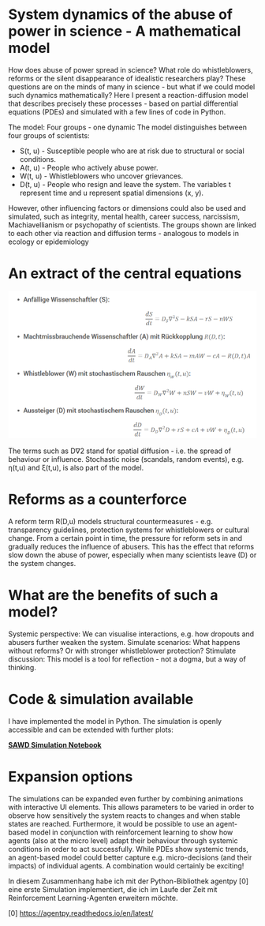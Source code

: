 # System dynamics of the abuse of power in science - A mathematical model
                           
How does abuse of power spread in science? What role do whistleblowers, reforms or the silent disappearance of idealistic researchers play? These questions are on the minds of many in science - but what if we could model such dynamics mathematically? Here I present a reaction-diffusion model that describes precisely these processes - based on partial differential equations (PDEs) and simulated with a few lines of code in Python.

The model: Four groups - one dynamic The model distinguishes between four groups of scientists: 
* S(t, u) - Susceptible people who are at risk due to structural or social conditions.
* A(t, u) - People who actively abuse power.
* W(t, u) - Whistleblowers who uncover grievances.
* D(t, u) - People who resign and leave the system. The variables t represent time and u represent spatial dimensions (x, y).

However, other influencing factors or dimensions could also be used and simulated, such as integrity, mental health, career success, narcissism, Machiavellianism or psychopathy of scientists.
The groups shown are linked to each other via reaction and diffusion terms - analogous to models in ecology or epidemiology

# An extract of the central equations

![Formeln](pdes.png)

The terms such as D∇2 stand for spatial diffusion - i.e. the spread of behaviour or influence. Stochastic noise (scandals, random events), e.g. η(t,u) and ξ(t,u), is also part of the model.

# Reforms as a counterforce
A reform term R(D,u) models structural countermeasures - e.g. transparency guidelines, protection systems for whistleblowers or cultural change. From a certain point in time, the pressure for reform sets in and gradually reduces the influence of abusers. This has the effect that reforms slow down the abuse of power, especially when many scientists leave (D) or the system changes.

# What are the benefits of such a model?
Systemic perspective: We can visualise interactions, e.g. how dropouts and abusers further weaken the system.
Simulate scenarios: What happens without reforms? Or with stronger whistleblower protection?
Stimulate discussion: This model is a tool for reflection - not a dogma, but a way of thinking.

# Code & simulation available
I have implemented the model in Python. The simulation is openly accessible and can be extended with further plots:

**[SAWD Simulation Notebook](SAWD_PDEs.ipynb)**

# Expansion options 
The simulations can be expanded even further by combining animations with interactive UI elements. This allows parameters to be varied in order to observe how sensitively the system reacts to changes and when stable states are reached. Furthermore, it would be possible to use an agent-based model in conjunction with reinforcement learning to show how agents (also at the micro level) adapt their behaviour through systemic conditions in order to act successfully. While PDEs show systemic trends, an agent-based model could better capture e.g. micro-decisions (and their impacts) of individual agents. A combination would certainly be exciting!


In diesem Zusammenhang habe ich mit der Python-Bibliothek agentpy [0] eine erste Simulation implementiert, die ich im Laufe der Zeit mit Reinforcement Learning-Agenten erweitern möchte.


[0] https://agentpy.readthedocs.io/en/latest/ 
